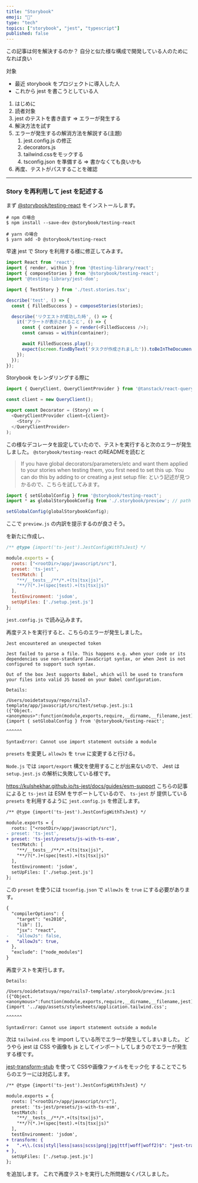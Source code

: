 ```yaml
---
title: "Storybook"
emoji: "🌊"
type: "tech"
topics: ["storybook", "jest", "typescript"]
published: false
---
```


この記事は何を解決するのか？
自分と似た様な構成で開発している人のためになれば良い

対象
- 最近 storybook をプロジェクトに導入した人
- これから jest を書こうとしている人

1. はじめに
2. 読者対象
3. jest のテストを書き直す => エラーが発生する
4. 解決方法を試す
5. エラーが発生するの解消方法を解説する(主題)
   1. jest.config.js の修正
   2. decorators.js
   3. tailwind.cssをモックする
   4. tsconfig.json を準備する => 書かなくても良いかも
6. 再度、テストがパスすることを確認

---

### Story を再利用して jest を記述する

まず [@storybook/testing-react](https://github.com/storybookjs/testing-react) をインストールします。
```shell
# npm の場合
$ npm install --save-dev @storybook/testing-react

# yarn の場合
$ yarn add -D @storybook/testing-react
```

早速 jest で Story を利用する様に修正してみます。

```typescript
import React from 'react';
import { render, within } from '@testing-library/react';
import { composeStories } from '@storybook/testing-react';
import '@testing-library/jest-dom';

import { TestStory } from './test.stories.tsx';

describe('test', () => {
  const { FilledSuccess } = composeStories(stories);

  describe('リクエストが成功した時', () => {
    it('アラートが表示されること', () => {
      const { container } = render(<FilledSuccess />);
      const canvas = within(container);

      await FilledSuccess.play();
      expect(screen.findByText('タスクが作成されました')).toBeInTheDocument();
    });
  });
});
```

Storybook をレンダリングする際に
```javascript
import { QueryClient, QueryClientProvider } from '@tanstack/react-query';

const client = new QueryClient();

export const Decorator = (Story) => (
  <QueryClientProvider client={client}>
    <Story />
  </QueryClientProvider>
);
```
この様なデコレータを設定していたので、テストを実行すると次のエラーが発生しました。
`@storybook/testing-react` のREADMEを読むと
> If you have global decorators/parameters/etc and want them applied to your stories when testing them, you first need to set this up. You can do this by adding to or creating a jest setup file:
という記述が見つかるので、こちらを試してみます。

```javascript
import { setGlobalConfig } from '@storybook/testing-react';
import * as globalStorybookConfig from './.storybook/preview'; // path of your preview.js file

setGlobalConfig(globalStorybookConfig);
```

ここで `preview.js` の内訳を提示するのが良さそう。

を新たに作成し、
```javascript
/** @type {import('ts-jest').JestConfigWithTsJest} */

module.exports = {
  roots: ["<rootDir>/app/javascript/src"],
  preset: 'ts-jest',
  testMatch: [
    "**/__tests__/**/*.+(ts|tsx|js)",
    "**/?(*.)+(spec|test).+(ts|tsx|js)"
  ],
  testEnvironment: 'jsdom',
  setUpFiles: ['./setup.jest.js']
};
```
`jest.config.js` で読み込みます。

再度テストを実行すると、こちらのエラーが発生しました。
```
Jest encountered an unexpected token

Jest failed to parse a file. This happens e.g. when your code or its dependencies use non-standard JavaScript syntax, or when Jest is not configured to support such syntax.

Out of the box Jest supports Babel, which will be used to transform your files into valid JS based on your Babel configuration.

Details:

/Users/ooidetatsuya/repo/rails7-template/app/javascript/src/test/setup.jest.js:1
({"Object.<anonymous>":function(module,exports,require,__dirname,__filename,jest){import { setGlobalConfig } from '@storybook/testing-react';
                                                                                      ^^^^^^

SyntaxError: Cannot use import statement outside a module
```

`presets` を変更し `allowJs` を `true` に変更すると行ける。

`Node.js` では `import/export` 構文を使用することが出来ないので、
Jest は `setup.jest.js` の解析に失敗している様です。

https://kulshekhar.github.io/ts-jest/docs/guides/esm-support
こちらの記事によると `ts-jest` は ESM をサポートしているので、 `ts-jest` が
提供している `presets` を利用するように `jest.config.js` を修正します。

```diff js:jest.config.js
/** @type {import('ts-jest').JestConfigWithTsJest} */

module.exports = {
  roots: ["<rootDir>/app/javascript/src"],
- preset: 'ts-jest',
+ preset: 'ts-jest/presets/js-with-ts-esm',
  testMatch: [
    "**/__tests__/**/*.+(ts|tsx|js)",
    "**/?(*.)+(spec|test).+(ts|tsx|js)"
  ],
  testEnvironment: 'jsdom',
  setUpFiles: ['./setup.jest.js']
};
```
この `preset` を使うには `tsconfig.json` で `allowJs` を `true` にする必要があります。
``` diff json:tsconfig.json
{
  "compilerOptions": {
    "target": "es2016",
    "lib": [],
    "jsx": "react",
-   "allowJs": false,
+   "allowJs": true,
  },
  "exclude": ["node_modules"]
}
```
再度テストを実行します。

```
Details:

/Users/ooidetatsuya/repo/rails7-template/.storybook/preview.js:1
({"Object.<anonymous>":function(module,exports,require,__dirname,__filename,jest){import '../app/assets/stylesheets/application.tailwind.css';
                                                                                      ^^^^^^

SyntaxError: Cannot use import statement outside a module
```
次は `tailwind.css` を import している所でエラーが発生してしまいました。
どうやら jest は CSS や画像も js としてインポートしてしまうのでエラーが発生する様です。

[jest-transform-stub](https://github.com/eddyerburgh/jest-transform-stub) を使って CSSや画像ファイルをモック化
することでこちらのエラーには対応します。

```diff js:jest.config.js
/** @type {import('ts-jest').JestConfigWithTsJest} */

module.exports = {
  roots: ["<rootDir>/app/javascript/src"],
  preset: 'ts-jest/presets/js-with-ts-esm',
  testMatch: [
    "**/__tests__/**/*.+(ts|tsx|js)",
    "**/?(*.)+(spec|test).+(ts|tsx|js)"
  ],
  testEnvironment: 'jsdom',
+ transform: {
+   ".+\\.(css|styl|less|sass|scss|png|jpg|ttf|woff|woff2)$": "jest-transform-stub"
+ },
  setUpFiles: ['./setup.jest.js']
};
```
を追加します。
これで再度テストを実行した所問題なくパスしました。